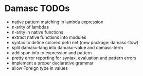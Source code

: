 # Damasc TODOs

* native pattern matching in lambda expression
* n-arity of lambdas
* n-arity in native functions
* extract native functions into modules
* syntax to define colored petri net (new package: damasc-flow)
* split damasc-lang into damasc-value and damasc-term
* add span info to expression and pattern
* pretty error reporting for syntax, evaluation and pattern errors
* implement a proper declarative grammar
* allow Foreign type in values